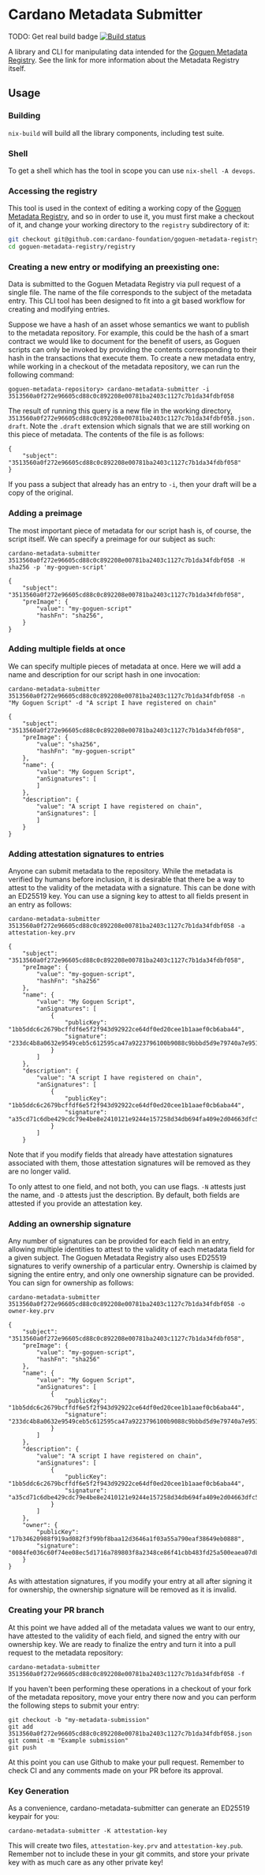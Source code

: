 # Cardano Metadata Submitter

TODO: Get real build badge
[![Build status](https://badge.buildkite.com/e5b12d0fd507084fbdb1849da2de467f1de66b3e5c6d954554.svg)](https://buildkite.com/input-output-hk/iohk-nix)

A library and CLI for manipulating data intended for the [Goguen Metadata Registry](https://github.com/cardano-foundation/goguen-metadata-registry). See the link for more information about the Metadata Registry itself.

## Usage

### Building

`nix-build` will build all the library components, including test suite.

### Shell

To get a shell which has the tool in scope you can use `nix-shell -A devops`.

### Accessing the registry

This tool is used in the context of editing a working copy of the [Goguen Metadata Registry](https://github.com/cardano-foundation/goguen-metadata-registry), and so in order to use it, you must first make a checkout of it, and
change your working directory to the `registry` subdirectory of it:

```bash
git checkout git@github.com:cardano-foundation/goguen-metadata-registry
cd goguen-metadata-registry/registry
```

### Creating a new entry or modifying an preexisting one:

Data is submitted to the Goguen Metadata Registry via pull request of a single file. The name of the file corresponds to the subject of the metadata entry. This CLI tool has been designed to fit into a git based workflow for creating and modifying entries.

Suppose we have a hash of an asset whose semantics we want to publish to the metadata repository. For example, this could be the hash of a smart contract we would like to document for the benefit of users, as Goguen scripts can only be invoked by providing the contents corresponding to their hash in the transactions that execute them.  To create a new metadata entry, while working in a checkout of the metadata repository, we can run the following command:

```
goguen-metadata-repository> cardano-metadata-submitter -i 3513560a0f272e96605cd88c0c892208e00781ba2403c1127c7b1da34fdbf058
```

The result of running this query is a new file in the working directory, `3513560a0f272e96605cd88c0c892208e00781ba2403c1127c7b1da34fdbf058.json.draft`. Note the `.draft` extension which signals that we are still working on this piece of metadata. The contents of the file is as follows:

```
{
    "subject": "3513560a0f272e96605cd88c0c892208e00781ba2403c1127c7b1da34fdbf058"
}
```

If you pass a subject that already has an entry to `-i`, then your draft will be a copy of the original.

### Adding a preimage

The most important piece of metadata for our script hash is, of course, the script itself. We can specify a preimage for our subject as such:

```
cardano-metadata-submitter 3513560a0f272e96605cd88c0c892208e00781ba2403c1127c7b1da34fdbf058 -H sha256 -p 'my-goguen-script'
```


```
{
    "subject": "3513560a0f272e96605cd88c0c892208e00781ba2403c1127c7b1da34fdbf058",
    "preImage": {
        "value": "my-goguen-script"
        "hashFn": "sha256",
    }
}
```

### Adding multiple fields at once

We can specify multiple pieces of metadata at once. Here we will add a name and description for our script hash in one invocation:

```
cardano-metadata-submitter 3513560a0f272e96605cd88c0c892208e00781ba2403c1127c7b1da34fdbf058 -n "My Goguen Script" -d "A script I have registered on chain"
```


```
{
    "subject": "3513560a0f272e96605cd88c0c892208e00781ba2403c1127c7b1da34fdbf058",
    "preImage": {
        "value": "sha256",
        "hashFn": "my-goguen-script"
    },
    "name": {
        "value": "My Goguen Script",
        "anSignatures": [
        ]
    },
    "description": {
        "value": "A script I have registered on chain",
        "anSignatures": [
        ]
    }
}
```

### Adding attestation signatures to entries

Anyone can submit metadata to the repository. While the metadata is verified by humans before inclusion, it is desirable that there be a way to attest to the validity of the metadata with a signature. This can be done with an ED25519 key. You can use a signing key to attest to all fields present in an entry as follows:

```
cardano-metadata-submitter 3513560a0f272e96605cd88c0c892208e00781ba2403c1127c7b1da34fdbf058 -a attestation-key.prv
```

```
{
    "subject": "3513560a0f272e96605cd88c0c892208e00781ba2403c1127c7b1da34fdbf058",
    "preImage": {
        "value": "my-goguen-script",
        "hashFn": "sha256"
    },
    "name": {
        "value": "My Goguen Script",
        "anSignatures": [
            {
                "publicKey": "1bb5ddc6c2679bcffdf6e5f2f943d92922ce64df0ed20cee1b1aaef0cb6aba44",
                "signature": "233dc4b8a0632e9549ceb5c612595ca47a9223796100b9088c9bbbd5d9e79740a7e951d3cfd3ed68bea6a5d35f6934609b4fcc2046e3acaa9e4db3e753493509"
            }
        ]
    },
    "description": {
        "value": "A script I have registered on chain",
        "anSignatures": [
            {
                "publicKey": "1bb5ddc6c2679bcffdf6e5f2f943d92922ce64df0ed20cee1b1aaef0cb6aba44",
                "signature": "a35cd71c6dbe429cdc79e4be8e2410121e9244e157258d34db694fa409e2d04663dfc51df70ee806d12dac24ad745e6b7e643896d61cda7c6dbf7cedbe36220b"
            }
        ]
    }
```

Note that if you modify fields that already have attestation signatures associated with them, those attestation signatures will be removed as they are no longer valid.

To only attest to one field, and not both, you can use flags. `-N` attests just the name, and `-D` attests just
the description. By default, both fields are attested if you provide an attestation key.

### Adding an ownership signature

Any number of signatures can be provided for each field in an entry, allowing multiple identities to attest to the validity of each metadata field for a given subject. The Goguen Metadata Registry also uses ED25519 signatures to verify ownership of a particular entry. Ownership is claimed by signing the entire entry, and only one ownership signature can be provided. You can sign for ownership as follows:

```
cardano-metadata-submitter 3513560a0f272e96605cd88c0c892208e00781ba2403c1127c7b1da34fdbf058 -o owner-key.prv
```

```
{
    "subject": "3513560a0f272e96605cd88c0c892208e00781ba2403c1127c7b1da34fdbf058",
    "preImage": {
        "value": "my-goguen-script",
        "hashFn": "sha256"
    },
    "name": {
        "value": "My Goguen Script",
        "anSignatures": [
            {
                "publicKey": "1bb5ddc6c2679bcffdf6e5f2f943d92922ce64df0ed20cee1b1aaef0cb6aba44",
                "signature": "233dc4b8a0632e9549ceb5c612595ca47a9223796100b9088c9bbbd5d9e79740a7e951d3cfd3ed68bea6a5d35f6934609b4fcc2046e3acaa9e4db3e753493509"
            }
        ]
    },
    "description": {
        "value": "A script I have registered on chain",
        "anSignatures": [
            {
                "publicKey": "1bb5ddc6c2679bcffdf6e5f2f943d92922ce64df0ed20cee1b1aaef0cb6aba44",
                "signature": "a35cd71c6dbe429cdc79e4be8e2410121e9244e157258d34db694fa409e2d04663dfc51df70ee806d12dac24ad745e6b7e643896d61cda7c6dbf7cedbe36220b"
            }
        ]
    },
    "owner": {
        "publicKey": "17b34620988f919ad082f3f99bf8baa12d3646a1f03a55a790eaf38649eb0888",
        "signature": "0084fe036c60f74ee08ec5d1716a789803f8a2348ce86f41cbb483fd25a500eaea07db024719c5ad4c1fe09d8d13a1001744864860c13372b758c94661065800"
    }
}
```

As with attestation signatures, if you modify your entry at all after signing it for ownership, the ownership signature will be removed as it is invalid.

### Creating your PR branch

At this point we have added all of the metadata values we want to our entry, have attested to the validity of each field, and signed the entry with our ownership key. We are ready to finalize the entry and turn it into a pull request to the metadata repository:

```
cardano-metadata-submitter 3513560a0f272e96605cd88c0c892208e00781ba2403c1127c7b1da34fdbf058 -f
```

If you haven't been performing these operations in a checkout of your fork of the metadata repository, move your entry there now and you can perform the following steps to submit your entry:

```
git checkout -b "my-metadata-submission"
git add 3513560a0f272e96605cd88c0c892208e00781ba2403c1127c7b1da34fdbf058.json
git commit -m "Example submission"
git push
```

At this point you can use Github to make your pull request. Remember to check CI and any comments made on your PR before its approval.

### Key Generation

As a convenience, cardano-metadata-submitter can generate an ED25519 keypair for you:

```
cardano-metadata-submitter -K attestation-key
```

This will create two files, `attestation-key.prv` and `attestation-key.pub`. Remember not to include these in your git commits, and store your private key with as much care as any other private key!
